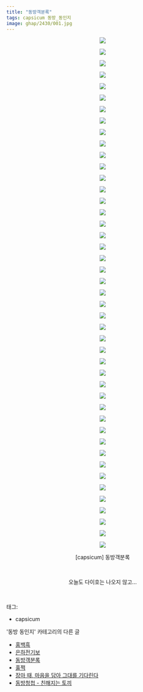 ```yaml
---
title: "동방객분록"
tags: capsicum 동방_동인지
image: ghap/2430/001.jpg
---
```

<div class="article">
<p style="text-align: center; clear: none; float: none;"><img src="{{ site.nasurl }}/ghap/2430/001.jpg"/></p>
<p style="text-align: center; clear: none; float: none;"><img src="{{ site.nasurl }}/ghap/2430/002.jpg"/></p>
<p style="text-align: center; clear: none; float: none;"><img src="{{ site.nasurl }}/ghap/2430/003.jpg"/></p>
<p style="text-align: center; clear: none; float: none;"><img src="{{ site.nasurl }}/ghap/2430/004.jpg"/></p>
<p style="text-align: center; clear: none; float: none;"><img src="{{ site.nasurl }}/ghap/2430/005.jpg"/></p>
<p style="text-align: center; clear: none; float: none;"><img src="{{ site.nasurl }}/ghap/2430/006.jpg"/></p>
<p style="text-align: center; clear: none; float: none;"><img src="{{ site.nasurl }}/ghap/2430/007.jpg"/></p>
<p style="text-align: center; clear: none; float: none;"><img src="{{ site.nasurl }}/ghap/2430/008.jpg"/></p>
<p style="text-align: center; clear: none; float: none;"><img src="{{ site.nasurl }}/ghap/2430/009.jpg"/></p>
<p style="text-align: center; clear: none; float: none;"><img src="{{ site.nasurl }}/ghap/2430/010.jpg"/></p>
<p style="text-align: center; clear: none; float: none;"><img src="{{ site.nasurl }}/ghap/2430/011.jpg"/></p>
<p style="text-align: center; clear: none; float: none;"><img src="{{ site.nasurl }}/ghap/2430/012.jpg"/></p>
<p style="text-align: center; clear: none; float: none;"><img src="{{ site.nasurl }}/ghap/2430/013.jpg"/></p>
<p style="text-align: center; clear: none; float: none;"><img src="{{ site.nasurl }}/ghap/2430/014.jpg"/></p>
<p style="text-align: center; clear: none; float: none;"><img src="{{ site.nasurl }}/ghap/2430/015.jpg"/></p>
<p style="text-align: center; clear: none; float: none;"><img src="{{ site.nasurl }}/ghap/2430/016.jpg"/></p>
<p style="text-align: center; clear: none; float: none;"><img src="{{ site.nasurl }}/ghap/2430/017.jpg"/></p>
<p style="text-align: center; clear: none; float: none;"><img src="{{ site.nasurl }}/ghap/2430/018.jpg"/></p>
<p style="text-align: center; clear: none; float: none;"><img src="{{ site.nasurl }}/ghap/2430/019.jpg"/></p>
<p style="text-align: center; clear: none; float: none;"><img src="{{ site.nasurl }}/ghap/2430/020.jpg"/></p>
<p style="text-align: center; clear: none; float: none;"><img src="{{ site.nasurl }}/ghap/2430/021.jpg"/></p>
<p style="text-align: center; clear: none; float: none;"><img src="{{ site.nasurl }}/ghap/2430/022.jpg"/></p>
<p style="text-align: center; clear: none; float: none;"><img src="{{ site.nasurl }}/ghap/2430/023.jpg"/></p>
<p style="text-align: center; clear: none; float: none;"><img src="{{ site.nasurl }}/ghap/2430/024.jpg"/></p>
<p style="text-align: center; clear: none; float: none;"><img src="{{ site.nasurl }}/ghap/2430/025.jpg"/></p>
<p style="text-align: center; clear: none; float: none;"><img src="{{ site.nasurl }}/ghap/2430/026.jpg"/></p>
<p style="text-align: center; clear: none; float: none;"><img src="{{ site.nasurl }}/ghap/2430/027.jpg"/></p>
<p style="text-align: center; clear: none; float: none;"><img src="{{ site.nasurl }}/ghap/2430/028.jpg"/></p>
<p style="text-align: center; clear: none; float: none;"><img src="{{ site.nasurl }}/ghap/2430/029.jpg"/></p>
<p style="text-align: center; clear: none; float: none;"><img src="{{ site.nasurl }}/ghap/2430/030.jpg"/></p>
<p style="text-align: center; clear: none; float: none;"><img src="{{ site.nasurl }}/ghap/2430/031.jpg"/></p>
<p style="text-align: center; clear: none; float: none;"><img src="{{ site.nasurl }}/ghap/2430/032.jpg"/></p>
<p style="text-align: center; clear: none; float: none;"><img src="{{ site.nasurl }}/ghap/2430/033.jpg"/></p>
<p style="text-align: center; clear: none; float: none;"><img src="{{ site.nasurl }}/ghap/2430/034.jpg"/></p>
<p style="text-align: center; clear: none; float: none;"><img src="{{ site.nasurl }}/ghap/2430/035.jpg"/></p>
<p style="text-align: center; clear: none; float: none;"><img src="{{ site.nasurl }}/ghap/2430/036.jpg"/></p>
<p style="text-align: center; clear: none; float: none;"><img src="{{ site.nasurl }}/ghap/2430/037.jpg"/></p>
<p style="text-align: center; clear: none; float: none;"><img src="{{ site.nasurl }}/ghap/2430/038.jpg"/></p>
<p style="text-align: center; clear: none; float: none;"><img src="{{ site.nasurl }}/ghap/2430/039.jpg"/></p>
<p style="text-align: center; clear: none; float: none;"><img src="{{ site.nasurl }}/ghap/2430/040.jpg"/></p>
<p style="text-align: center; clear: none; float: none;"><img src="{{ site.nasurl }}/ghap/2430/041.jpg"/></p>
<p style="text-align: center; clear: none; float: none;"><img src="{{ site.nasurl }}/ghap/2430/042.jpg"/></p>
<p style="text-align: center; clear: none; float: none;"><img src="{{ site.nasurl }}/ghap/2430/043.jpg"/></p>
<p style="text-align: center; clear: none; float: none;"><img src="{{ site.nasurl }}/ghap/2430/044.jpg"/></p>
<p style="text-align: center; clear: none; float: none;"><img src="{{ site.nasurl }}/ghap/2430/045.jpg"/></p>
<p style="text-align: center; clear: none; float: none;">[capsicum] 동방객분록</p>
<p style="text-align: center; clear: none; float: none;"><br/></p>
<p style="text-align: center; clear: none; float: none;">오늘도 다이호는 나오지 않고...</p>
<p><br/></p>
</div><div class="tagTrail">
<p>태그: </p>
<ul>
<li>capsicum</li>
</ul>
</div><div class="another">
<p>'동방 동인지' 카테고리의 다른 글</p>
<ul>
<li><a href="/2016-10-04-ghap_2432">홍백흑</a></li>
<li><a href="/2016-10-04-ghap_2431">은하전기보</a></li>
<li><a href="/2016-10-04-ghap_2430">동방객분록</a></li>
<li><a href="/2016-10-03-ghap_2429">훌쩍</a></li>
<li><a href="/2016-10-03-ghap_2428">장마 때, 마음을 담아 그대를 기다린다</a></li>
<li><a href="/2016-10-03-ghap_2427">동방청첩 - 친해지는 토끼</a></li>
</ul>
</div><div class="cb_module cb_fluid">
<div class="cb_wrt cb_profile">
</div><!-- commentList close -->
</div>
